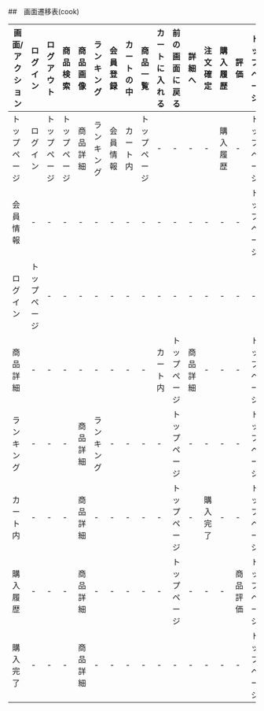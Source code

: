 ##　画面遷移表(cook)

|画面/アクション|ログイン|ログアウト|商品検索|商品画像|ランキング|会員登録|カートの中|商品一覧|カートに入れる|前の画面に戻る|詳細へ|注文確定|購入履歴|評価|トップページ|
|-------------|-------|---------|-------|-------|---------|-------|---------|-------|------------|-------------|-----|-------|-------|----|----------|
|トップページ|ログイン|トップページ|トップページ|商品詳細|ランキング|会員情報|カート内|トップページ|-|-|-|-|購入履歴|-|トップページ|
|会員情報|-|-|-|-|-|-|-|-|-|-|-|-|-|-|トップページ|
|ログイン|トップページ|-|-|-|-|-|-|-|-|-|-|-|-|-|-|
|商品詳細|-|-|-|-|-|-|-|-|カート内|トップぺージ|商品詳細|-|-|-|トップページ|
|ランキング|-|-|-|商品詳細|ランキング|-|-|-|-|トップページ|-|-|-|-|トップページ|
|カート内|-|-|-|商品詳細|-|-|-|-|-|トップページ|-|購入完了|-|-|トップページ|
|購入履歴|-|-|-|商品詳細|-|-|-|-|-|トップページ|-|-|-|商品評価|トップページ|
|購入完了|-|-|-|商品詳細|-|-|-|-|-|-|-|-|-|-|トップページ|

